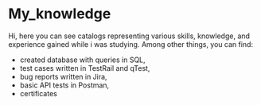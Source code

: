 # My_knowledge
Hi, here you can see catalogs representing various skills, knowledge, and experience gained while i was studying. Among other things, you can find:

  - created database with queries in SQL,
  - test cases written in TestRail and qTest,
  - bug reports written in Jira,
  - basic API tests in Postman,
  - certificates


